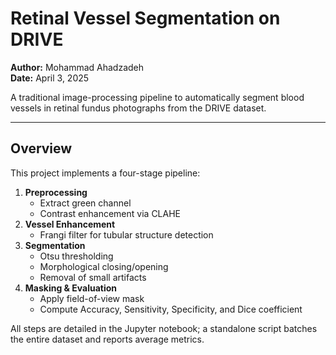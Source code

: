 # Retinal Vessel Segmentation on DRIVE

**Author:** Mohammad Ahadzadeh  
**Date:** April 3, 2025  

A traditional image-processing pipeline to automatically segment blood vessels in retinal fundus photographs from the DRIVE dataset.

---

## Overview

This project implements a four-stage pipeline:

1. **Preprocessing**  
   - Extract green channel  
   - Contrast enhancement via CLAHE  
2. **Vessel Enhancement**  
   - Frangi filter for tubular structure detection  
3. **Segmentation**  
   - Otsu thresholding  
   - Morphological closing/opening  
   - Removal of small artifacts  
4. **Masking & Evaluation**  
   - Apply field-of-view mask  
   - Compute Accuracy, Sensitivity, Specificity, and Dice coefficient  

All steps are detailed in the Jupyter notebook; a standalone script batches the entire dataset and reports average metrics.
